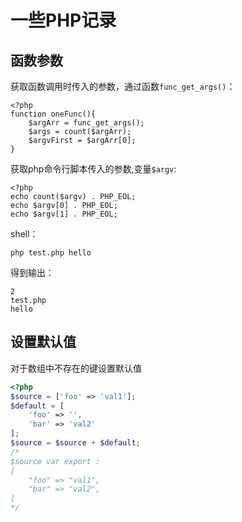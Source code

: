 # 一些PHP记录

## 函数参数
获取函数调用时传入的参数，通过函数`func_get_args()`：
```
<?php
function oneFunc(){
    $argArr = func_get_args();
    $args = count($argArr);
    $argvFirst = $argArr[0];
}
```
获取php命令行脚本传入的参数,变量`$argv`:
```
<?php
echo count($argv) . PHP_EOL;
echo $argv[0] . PHP_EOL;
echo $argv[1] . PHP_EOL;
```
shell：
```
php test.php hello
```
得到输出：
```
2
test.php
hello
```

## 设置默认值
对于数组中不存在的键设置默认值
```php
<?php
$source = ['foo' => 'val1'];
$default = [
    'foo' => '',
    'bar' => 'val2'
];
$source = $source + $default;
/*
$source var export : 
[
    "foo" => "val1",
    "bar" => "val2",
]
*/
```
